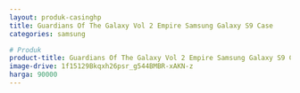 ```yaml
---
layout: produk-casinghp
title: Guardians Of The Galaxy Vol 2 Empire Samsung Galaxy S9 Case
categories: samsung

# Produk
product-title: Guardians Of The Galaxy Vol 2 Empire Samsung Galaxy S9 Case
image-drive: 1f15129Bkqxh26psr_g544BMBR-xAKN-z
harga: 90000
---
```

